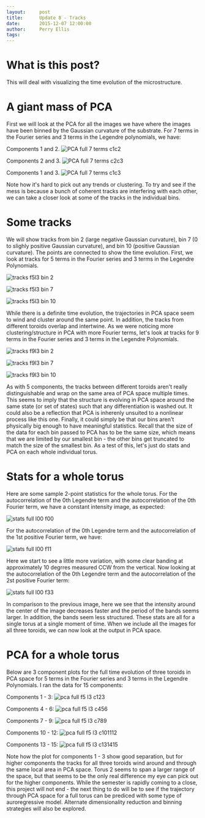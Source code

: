 ```yaml
---
layout:     post
title:      Update 8 - Tracks
date:       2015-12-07 12:00:00
author:     Perry Ellis
tags: 	
---
```


<!-- Start Writing Below in Markdown -->

# What is this post?
This will deal with visualizing the time evolution of the microstructure.

# A giant mass of PCA 
First we will look at the PCA for all the images we have where the images have been binned by the Gaussian curvature of the substrate. For 7 terms in the Fourier series and 3 terms in the Legendre polynomials, we have:

Components 1 and 2. 
![PCA full 7 terms c1c2 ](/MIC-Active-Nematics-Torus/img/post9/pca_f7_l3_c1c2.PNG)

Components 2 and 3.
![PCA full 7 terms c2c3 ](/MIC-Active-Nematics-Torus/img/post9/pca_f7_l3_c2c3.PNG)

Components 1 and 3.
![PCA full 7 terms c1c3 ](/MIC-Active-Nematics-Torus/img/post9/pca_f7_l3_c1c3.PNG)

Note how it's hard to pick out any trends or clustering. To try and see if the mess is because a bunch of coherent tracks are interfering with each other, we can take a closer look at some of the tracks in the individual bins.

# Some tracks
We will show tracks from bin 2 (large negative Gaussian curvature), bin 7 (0 to slighly positive Gaussian curvature), and bin 10 (positive Gaussian curvature). The points are connected to show the time evolution. First, we look at tracks for 5 terms in the Fourier series and 3 terms in the Legendre Polynomials.

![tracks f5l3 bin 2](/MIC-Active-Nematics-Torus/img/post9/bin_tracks_2_f5_l3.png)
 
![tracks f5l3 bin 7](/MIC-Active-Nematics-Torus/img/post9/bin_tracks_7_f5_l3.png)
 
![tracks f5l3 bin 10](/MIC-Active-Nematics-Torus/img/post9/bin_tracks_10_f5_l3.png)
 
 While there is a definite time evolution, the trajectories in PCA space seem to wind and cluster around the same point. In addition, the tracks from different toroids overlap and intertwine. As we were noticing more clustering/structure in PCA with more Fourier terms, let's look at tracks for 9 terms in the Fourier series and 3 terms in the Legendre Polynomials.
 
![tracks f9l3 bin 2](/MIC-Active-Nematics-Torus/img/post9/bin_tracks_2_f9_l3.png)
 
![tracks f9l3 bin 7](/MIC-Active-Nematics-Torus/img/post9/bin_tracks_7_f9_l3.png)
 
![tracks f9l3 bin 10](/MIC-Active-Nematics-Torus/img/post9/bin_tracks_10_f9_l3.png)

As with 5 components, the tracks between different toroids aren't really distinguishable and wrap on the same area of PCA space multiple times. This seems to imply that the structure is evolving in PCA space around the same state (or set of states) such that any differentiation is washed out.  It could also be a reflection that PCA is inherenly unsuited to a nonlinear process like this one. Finally, it could simply be that our bins aren't physically big enough to have meaningful statistics.  Recall that the size of the data for each bin passed to PCA has to be the same size, which means that we are limited by our smallest bin - the other bins get truncated to match the size of the smallest bin.  As a test of this, let's just do stats and PCA on each whole individual torus.

# Stats for a whole torus
Here are some sample 2-point statistics for the whole torus. For the autocorrelation of the 0th Legendre term and the autocorrelation of the 0th Fourier term, we have a constant intensity image, as expected:


![stats full l00 f00](/MIC-Active-Nematics-Torus/img/post9/Stats_All_l00_f00.PNG)

For the autocorrelation of the 0th Legendre term and the autocorrelation of the 1st positive Fourier term, we have:
 
![stats full l00 f11](/MIC-Active-Nematics-Torus/img/post9/Stats_All_l00_f11.PNG)
 
 Here we start to see a little more variation, with some clear banding at approximately 10 degrres measured CCW from the vertical. Now looking at the autocorrelation of the 0th Legendre term and the autocorrelation of the 2st positive Fourier term:

![stats full l00 f33](/MIC-Active-Nematics-Torus/img/post9/Stats_All_l00_f33.PNG)
 
 In comparison to the previous image, here we see that the intensity around the center of the image decreases faster and the period of the bands seems larger. In addition, the bands seem less structured. These stats are all for a single torus at a single moment of time.  When we include all the images for all three toroids, we can now look at the output in PCA space.
 
 # PCA for a whole torus
 Below are 3 component plots for the full time evolution of three toroids in PCA space for 5 terms in the Fourier series and 3 terms in the Legendre Polynomials. I ran the data for 15 components:
 
 Components 1 - 3:
 ![pca full f5 l3 c123](/MIC-Active-Nematics-Torus/img/post9/PCA_All_f5_l3_123.png)
 
  Components 4 - 6:
 ![pca full f5 l3 c456](/MIC-Active-Nematics-Torus/img/post9/PCA_All_f5_l3_456.png)
 
  Components 7 - 9:
 ![pca full f5 l3 c789](/MIC-Active-Nematics-Torus/img/post9/PCA_All_f5_l3_789.png)
 
  Components 10 - 12:
 ![pca full f5 l3 c101112](/MIC-Active-Nematics-Torus/img/post9/PCA_All_f5_l3_101112.png)
 
  Components 13 - 15:
 ![pca full f5 l3 c131415](/MIC-Active-Nematics-Torus/img/post9/PCA_All_f5_l3_131415.png)
 
 Note how the plot for components 1 - 3 show good separation, but for higher components the tracks for all three toroids wind around and through the same local area in PCA space. Torus 2 seems to span a larger range of the space, but that seems to be the only real difference my eye can pick out for the higher components. While the semester is rapidly coming to a close, this project will not end - the next thing to do will be to see if the trajectory through PCA space for a full torus can be prediced with some type of auroregressive model.  Alternate dimensionality reduction and binning strategies will also be explored.


